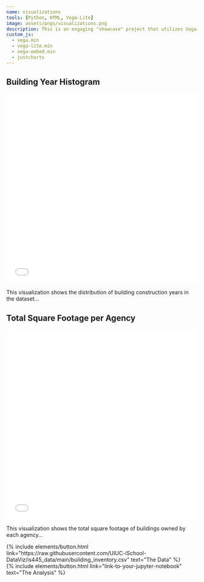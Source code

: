 ```yaml
---
name: visualizations
tools: [Python, HTML, Vega-Lite]
image: assets/pngs/visualizations.png
description: This is an engaging "showcase" project that utilizes Vega-Lite for dynamic and interactive visualizations!
custom_js:
  - vega.min
  - vega-lite.min
  - vega-embed.min
  - justcharts
---
```


## Building Year Histogram

<iframe src="{{ site.baseurl }}/visualizations/building_year_histogram_improved.html" width="100%" height="500px" frameBorder="0"></iframe>

This visualization shows the distribution of building construction years in the dataset...

## Total Square Footage per Agency

<iframe src="{{ site.baseurl }}/visualizations/total_square_footage_per_agency.html" width="100%" height="500px" frameBorder="0"></iframe>

This visualization shows the total square footage of buildings owned by each agency...

<div class="left">
{% include elements/button.html link="https://raw.githubusercontent.com/UIUC-iSchool-DataViz/is445_data/main/building_inventory.csv" text="The Data" %}
</div>

<div class="right">
{% include elements/button.html link="link-to-your-jupyter-notebook" text="The Analysis" %}
</div>
